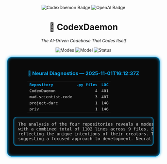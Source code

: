 <!-- CODEX_HTML_HEADER_START -->
<div align="center">

<p align="center">
  <img src="https://img.shields.io/badge/%F0%9F%A4%96%20CodexDaemon-Autonomous%20Code%20Runner-6a0dad?style=for-the-badge&labelColor=1a1a1a" alt="CodexDaemon Badge"/>
  <img src="https://img.shields.io/badge/OpenAI-•-black?logo=openai&logoColor=white&style=for-the-badge&labelColor=1a1a1a" alt="OpenAI Badge"/>
</p>

<h1>🧠 CodexDaemon</h1>
<p><i>The AI-Driven Codebase That Codes Itself</i></p>

<p align="center">
  <img src="https://img.shields.io/badge/Mode-Lab%20%7C%20CI%20%7C%20Self--Healing-0ea5e9?style=for-the-badge&labelColor=1a1a1a" alt="Modes"/>
  <img src="https://img.shields.io/badge/Model-gpt--4o--mini-10b981?style=for-the-badge&labelColor=1a1a1a" alt="Model"/>
  <img src="https://img.shields.io/badge/Status-Online-brightgreen?style=for-the-badge&labelColor=1a1a1a" alt="Status"/>
</p>

</div>
<!-- CODEX_HTML_HEADER_END -->

<!--SYNC-START-->
<div align="center" style="background:#0a0a0a;padding:20px;border-radius:16px;
    border:1px solid #0ea5e9;box-shadow:0 0 10px #0ea5e9, inset 0 0 10px #0ea5e9;">

<h3 style="color:#0ea5e9;">🧩 Neural Diagnostics — 2025-11-01T16:12:37Z</h3>

<table style="width:80%;border-collapse:collapse;color:#e2e2e2;font-family:monospace;">
<tr style="color:#0ea5e9;">
<th align="left">Repository</th>
<th align="right">.py files</th>
<th align="right">LOC</th>
</tr>
<tr><td>CodexDaemon</td><td align='right'>4</td><td align='right'>401</td></tr>
<tr><td>mad-scientist-code</td><td align='right'>3</td><td align='right'>407</td></tr>
<tr><td>project-darc</td><td align='right'>1</td><td align='right'>148</td></tr>
<tr><td>priv</td><td align='right'>1</td><td align='right'>146</td></tr>
</table>

<pre style="text-align:left;color:#cfcfcf;background:#111;padding:15px;
    border-radius:10px;border:1px solid #0ea5e9;box-shadow:inset 0 0 6px #0ea5e9;">
The analysis of the four repositories reveals a modest volume of code,
with a combined total of 1102 lines across 9 files. Each repository exhibits distinct characteristics,
reflecting the unique intentions of their creators. The balance of complexity and simplicity is evident,
suggesting a focused approach to development. Neural synchronization achieved at 2025-11-01T16:12:37Z.
</pre>

</div>
<!--SYNC-END-->
